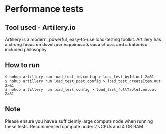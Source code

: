 # Performance tests

## Tool used - Artillery.io

Artillery is a modern, powerful, easy-to-use load-testing toolkit. Artillery has a strong focus on developer happiness & ease of use, and a batteries-included philosophy.

## How to run

```
$ nohup artillery run load_test_id.config > load_test_byId.out 2>&1
$ nohup artillery run load_test_post.config > load_test_createItem.out 2>&1
$ nohup artillery run load_test.config > load_test_fullTableScan.out 2>&1
```

## Note

Please ensure you have a sufficiently large compute node when running these tests.
Recommended compute node: 2 vCPUs and 4 GB RAM

